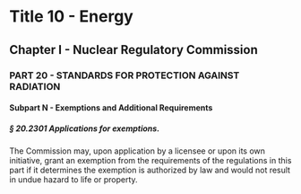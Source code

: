 
# Title 10 - Energy
## Chapter I - Nuclear Regulatory Commission
### PART 20 - STANDARDS FOR PROTECTION AGAINST RADIATION
#### Subpart N - Exemptions and Additional Requirements
##### § 20.2301 Applications for exemptions.

The Commission may, upon application by a licensee or upon its own initiative, grant an exemption from the requirements of the regulations in this part if it determines the exemption is authorized by law and would not result in undue hazard to life or property.
